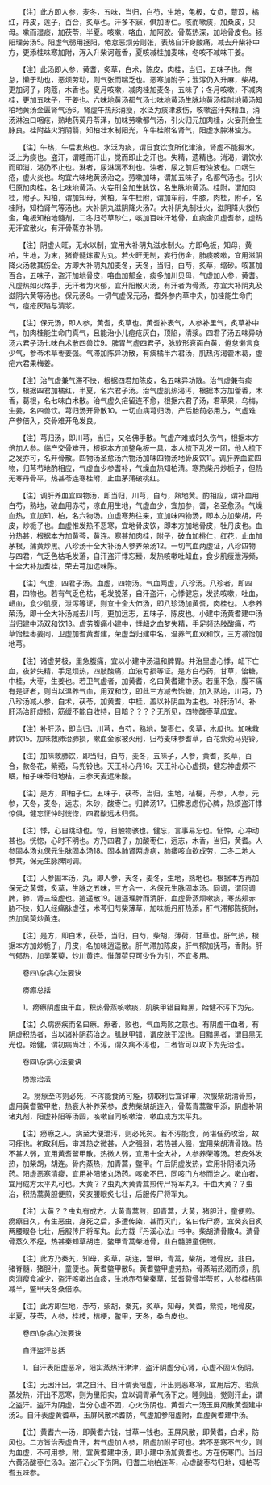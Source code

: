 <!-- { "loadSidebar": true } -->
　　【注】此方即人参，麦冬，五味，当归，白芍，生地，龟板，女贞，薏苡，橘红，丹皮，莲子，百合，炙草也。汗多不寐，俱加枣仁。咳而嗽痰，加桑皮，贝母。嗽而湿痰，加茯苓，半夏。咳嗽，咯血，加阿胶。骨蒸热深，加地骨皮也。拯阳理劳汤5。阳虚气弱用拯阳，倦怠恶烦劳则张，表热自汗身酸痛，减去升柴补中方，更添桂味寒加附，泻入升柴诃蔻香，夏咳减桂加麦味，冬咳不减味干姜。

　　【注】此汤即人参，黄耆，炙草，白术，陈皮，肉桂，当归，五味子也。倦怠，懒于动也，恶烦劳动，则气张而喘乏也。恶寒加附子；泄泻仍入升麻，柴胡，更加诃子，肉蔻，木香也。夏月咳嗽，减肉桂加麦冬，五味子；冬月咳嗽，不减肉桂，更加五味子，干姜也。六味地黄汤都气汤七味地黄汤生脉地黄汤桂附地黄汤知柏地黄汤金匮肾气汤6。肾虚午热形消瘦，水泛为痰津液伤，咳嗽盗汗失精血，消汤淋浊口咽疮，熟地药萸丹苓泽，加味劳嗽都气汤，引火归元加肉桂，火妄刑金生脉良。桂附益火消阴翳，知柏壮水制阳光，车牛桂附名肾气，阳虚水肿淋浊方。

　　【注】午热，午后发热也。水泛为痰，谓日食饮食所化津液，肾虚不能摄水，泛上为痰也。盗汗，谓睡而汗出，觉而即止之汗也。失精，遗精也。消渴，谓饮水而即消，渴仍不止也。淋者，尿淋漓不利也。浊者，尿之前后有浊液也。口咽生疮，虚火炎也。均宜六味地黄汤治之。劳嗽加味，谓加五味子，名都气汤也。引火归原加肉桂，名七味地黄汤。火妄刑金加生脉饮，名生脉地黄汤。桂附，谓加肉桂，附子。知柏，谓加知母，黄柏。车牛桂附，谓加车前，牛膝，肉桂，附子，名桂附，知柏肾气等汤也。大补阴丸滋阴降火汤7。大补阴丸制壮火，滋阴降火救伤金，龟板知柏地髓剂，二冬归芍草砂仁，咳加百味汗地骨，血痰金贝虚耆参，虚热无汗宜散火，有汗骨蒸亦补阴。

　　【注】阴虚火旺，无水以制，宜用大补阴丸滋水制火。方即龟板，知母，黄柏，生地，为末，猪脊髓炼蜜为丸。若火旺无制，妄行伤金，肺痰咳嗽，宜用滋阴降火汤救其伤金。方即大补阴丸加麦冬，天冬，当归，白芍，炙草，缩砂。咳甚加百合，五味子，盗汗加地骨皮，咯血加郁金，痰多加川贝母，气虚加人参，黄耆。凡虚热如火烙手，无汗者为火郁，宜升阳散火汤，有汗者为骨蒸，亦宜大补阴丸及滋阴六黄等汤也。保元汤8。一切气虚保元汤，耆外参内草中央，加桂能生命门气，痘疮灰陷与清浆。

　　【注】保元汤，即人参，黄耆，炙草也。黄耆补表气，人参补里气，炙草补中气，加肉桂能生命门真气，且能治小儿痘疮灰白，顶陷，清浆。四君子汤五味异功汤六君子汤七味白术散四兽饮9。脾胃气虚四君子，脉软形衰面白黄，倦怠懒言食少气，参苓术草枣姜强。气滞加陈异功散，有痰橘半六君汤，肌热泻渴藿木葛，虚疟六君果梅姜。

　　【注】治气虚兼气滞不快，根据四君加陈皮，名五味异功散。治气虚兼有痰饮，根据四君加橘红，半夏，名六君子汤。治气虚肌热渴泻，根据本方加藿香，木香，葛根，名七味白术散。治气虚久疟留连不愈，根据六君子汤，君草果，乌梅，生姜，名四兽饮。芎归汤开骨散10。一切血病芎归汤，产后胎前必用方，气虚难产参倍入，交骨难开龟发良。

　　【注】芎归汤，即川芎，当归，又名佛手散。气虚产难或时久伤气，根据本方倍加人参。临产交骨难开，根据本方加整龟板一具，本人梳下乱发一团，他人梳下之发亦可，名开骨散。四物汤圣愈汤六物汤加味四物汤地骨皮饮11。调肝养血宜四物，归芎芍地酌相应，气虚血少参耆补，气燥血热知柏清。寒热柴丹炒栀子，但热无寒丹骨平，热甚苓连寒桂附，止血茅蒲破桃红。

　　【注】调肝养血宜四物汤，即当归，川芎，白芍，熟地黄。酌相应，谓补血用白芍，熟地，破血用赤芍，凉血用生地，气虚血少，宜加参，耆，名圣愈汤。气燥血热，宜加知，柏，名六物汤。血虚寒热往来，宜加味四物汤，即本方加柴胡，丹皮，炒栀子也。血虚惟发热不恶寒，宜地骨皮饮，即本方加地骨皮，牡丹皮也。血分热甚，根据本方加黄芩，黄连。寒甚加肉桂，附子，破血加桃仁，红花，止血加茅根，蒲黄炒黑。八珍汤十全大补汤人参养荣汤12。一切气血两虚证，八珍四物与四君，气乏色枯毛发落，自汗盗汗悸忘臻，发热咳嗽吐衄血，食少肌瘦泄泻频，十全大补加耆桂，荣去芎加远味陈。

　　【注】气虚，四君子汤。血虚，四物汤。气血两虚，八珍汤。八珍者，即四君，四物也。若有气乏色枯，毛发脱落，自汗盗汗，心悸健忘，发热咳嗽，吐血，衄血，食少肌瘦，泄泻等证，则宜十全大伂汤，即八珍汤加黄耆，肉桂也。人参养荣汤，即十全大补汤减去川芎，更加远志，五味子，陈皮也。小建中汤黄耆建中汤当归建中汤双和饮13。虚劳腹痛小建中，悸衄之血梦失精，手足频热肢酸痛，芍草饴桂枣姜同，卫虚加耆黄耆建，荣虚当归建中名，温养气血双和饮，三方减饴加地芎。

　　【注】诸虚劳极，里急腹痛，宜以小建中汤温和脾胃。并治里虚心悸，衄下亡血，夜梦失精，手足烦热，四肢酸痛，血液亏损等证。是方白芍药，甘草，饴糖，中桂，大枣，生姜也。若卫气虚者，加黄耆，名曰黄耆建中汤。若里不急，腹不痛有是证者，则当以温养气血，用双和饮，即此三方减去饴糖，加入熟地，川芎，乃八珍汤减人参，白术，茯苓，加黄耆，中桂，盖以补阴血为主也。补肝汤14。补肝汤治肝虚损，筋缓不能自收持，目暗？？？？无所见，四物酸枣草瓜宜。

　　【注】补肝汤，即当归，川芎，白芍，熟地，酸枣仁，炙草，木瓜也。加味救肺饮15。加味救肺治肺损，嗽血金家被火刑，归芍麦味参耆草，百花紫菀马兜铃。

　　【注】加味救肺饮，即当归，白芍，麦冬，五味子，人参，黄耆，炙草，百合，款冬花，紫菀，马兜铃也。天王补心丹16。天王补心心虚损，健忘神虚烦不眠，柏子味苓归地桔，三参天麦远朱酸。

　　【注】是方，即柏子仁，五味子，茯苓，当归，生地，桔梗，丹参，人参，元参，天冬，麦冬，远志，朱砂，酸枣仁。归脾汤17。归脾思虑伤心脾，热烦盗汗悸惊俱，健忘怔忡时恍惚，四君酸远木归耆。

　　【注】悸，心自跳动也。惊，目触物骇也。健忘，言事易忘也。怔忡，心冲动甚也。恍惚，心时不明也。方乃四君子，加酸枣仁，远志，木香，当归，黄耆。人参固本汤丸保元生脉固本汤18。固本肺肾两虚病，肺痿咳血欲成劳，二冬二地人参共，保元生脉脾同调。

　　【注】人参固本汤，丸，即人参，天冬，麦冬，生地，熟地也。根据本方再加保元之黄耆，炙草，生脉之五味，三方合一，名保元生脉固本汤。同调，谓同调脾，肺，肾三经虚也。逍遥散19。逍遥理脾而清肝，血虚骨蒸烦嗽痰，寒热颊赤胁不快，妇人经痛脉虚弦，术芩归芍柴薄草，加味栀丹肝热添，肝气滞郁陈抚附，热加吴萸炒黄连。

　　【注】是方，即白术，茯苓，当归，白芍，柴胡，薄荷，甘草也。肝气热，根据本方加炒栀子，丹皮，名加味逍遥散。肝气滞加陈皮，肝气郁加抚芎，香附。肝气郁热，加吴茱萸，炒川黄连。惟薄荷只可少许为引，不宜多用。

　　卷四\杂病心法要诀

　　痨瘵总括

　　1。痨瘵阴虚虫干血，积热骨蒸咳嗽痰，肌肤甲错目黯黑，始健不泻下为先。

　　【注】久病痨疾而名曰瘵。瘵者，败也，气血两败之意也。有阴虚干血者，有阴虚积热者，当以诸补阴药治之。肌肤甲错，谓皮肤干涩也。目黯黑者，谓目黑无光也。始健，谓初病尚壮；不泻，谓久病不泻也，二者皆可以攻下为先治也。

　　卷四\杂病心法要诀

　　痨瘵治法

　　2。痨瘵至泻则必死，不泻能食尚可痊，初取利后宜详审，次服柴胡清骨煎，虚用黄耆鳖甲散，热衰大补养荣参，皮热柴胡胡连入，骨蒸青蒿鳖甲添，阴虚补阴诸丸剂，阳虚补阳等汤圆，咳嗽自同咳嗽治，嗽血成方太平丸。

　　【注】痨瘵之人，病至大便泄泻，则必死矣。若不泻能食，尚堪任药攻治，故可痊也。初取利后，审其热之微甚，人之强弱，若热甚人强，宜用柴胡清骨散。热不甚人弱，宜用黄耆鄨甲散。热微人弱，宜用十全大补，人参养荣等汤。若皮外发热，加柴胡，胡连。骨内蒸热，加青蒿，鳖甲。午后阴虚发热，宜用补阴诸丸汤药。阳虚恶寒清瘦，宜用补阳诸丸汤药。咳嗽不巳，同咳门方参而治之。嗽血者，宜用成方太平丸可也。大黄？？虫丸大黄青蒿煎传尸将军丸3。干血大黄？？虫治，积热蒿黄胆便煎，癸亥腰眼炙七壮，后服传尸将军丸。

　　【注】大黄？？虫丸有成方。大黄青蒿煎，即青蒿，大黄，猪胆汁，童便煎。痨瘵日久，有生恶虫，身死之后，多遭传染，甚而灭门，名曰传尸痨，宜癸亥日炙两腰眼各七壮，后服传尸将军丸。此方载『丹溪心法』书中。柴胡清骨散4。清骨骨蒸久不痊，热甚秦知草胡连，鳖甲青蒿柴地骨，韭白髓胆童便煎。

　　【注】此方乃秦艽，知母，炙草，胡连，鄨甲，青蒿，柴胡，地骨皮，韭白，猪脊髓，猪胆汁，童便也。黄耆鳖甲散5。黄耆鳖甲虚劳热，骨蒸晡热渴而烦，肌肉消瘦食减少，盗汗咳嗽出血痰，生地赤芍柴秦草，知耆菀骨半苓煎，人参桂桔俱减半，鳖甲天冬桑倍添。

　　【注】此方即生地，赤芍，柴胡，秦艽，炙草，知母，黄耆，紫菀，地骨皮，半夏，茯苓，人参，桂枝，桔梗，鳖甲，天冬，桑白皮也。

　　卷四\杂病心法要诀

　　自汗盗汗总括

　　1。自汗表阳虚恶冷，阳实蒸热汗津津，盗汗阴虚分心肾，心虚不固火伤阴。

　　【注】无因汗出，谓之自汗。自汗谓表阳虚，汗出则恶寒冷，宜用后方。若蒸蒸发热，汗出不恶寒，则为里阳实，宜以调胃承气汤下之。睡则出，觉则汗止，谓之盗汗。盗汗为阴虚，当分心虚不固，心火伤阴也。黄耆六一汤玉屏风散黄耆建中汤2。自汗表虚黄耆草，玉屏风散术耆防，气虚加参阳虚附，血虚黄耆建中汤。

　　【注】黄耆六一汤，即黄耆六钱，甘草一钱也。玉屏风散，即黄耆，白术，防风也。二方皆治表虚自汗，若气虚加人参，阳虚加附子可也。若不恶寒不气少，则为血虚，不可用参，附，宜黄耆建中汤，即小建中汤加黄耆也。方在伤寒门。当归六黄汤酸枣仁汤3。盗汗心火下伤阴，归耆二地柏连芩，心虚酸枣芍归地，知柏苓耆五味参。

